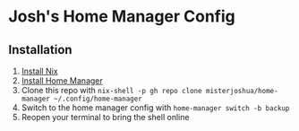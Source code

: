 # Josh's Home Manager Config

## Installation

1. [Install Nix](https://nixos.org/download/)
2. [Install Home Manager](https://nix-community.github.io/home-manager/index.xhtml#sec-install-standalone)
3. Clone this repo with `nix-shell -p gh repo clone misterjoshua/home-manager ~/.config/home-manager`
4. Switch to the home manager config with `home-manager switch -b backup`
5. Reopen your terminal to bring the shell online
